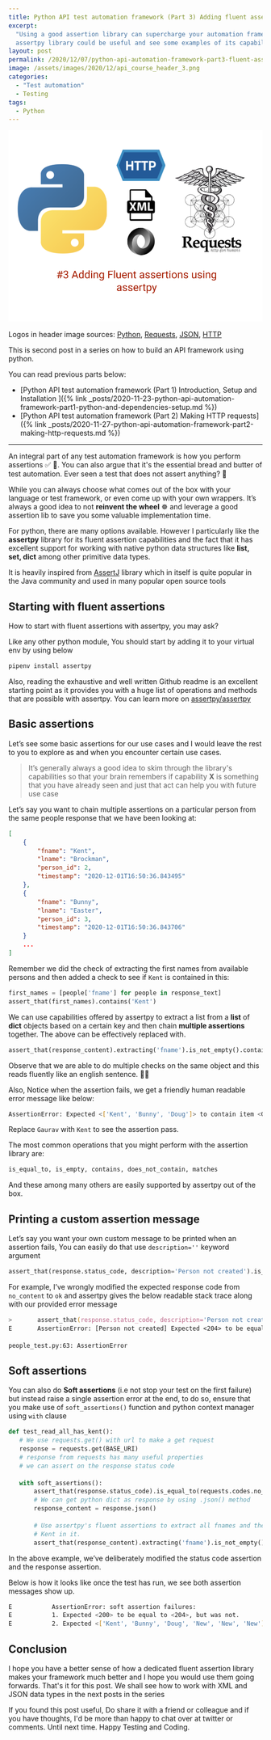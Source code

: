 ```yaml
---
title: Python API test automation framework (Part 3) Adding fluent assertions using assertpy
excerpt:
  "Using a good assertion library can supercharge your automation framework. In this post we see how
  assertpy library could be useful and see some examples of its capabilities in an API framework"
layout: post
permalink: /2020/12/07/python-api-automation-framework-part3-fluent-assertions-using-assertpy
image: /assets/images/2020/12/api_course_header_3.png
categories:
  - "Test automation"
  - Testing
tags:
  - Python
---
```


![Python and requests and header](/assets/images/2020/12/api_course_header_3.png)

Logos in header image sources:
[Python](https://commons.wikimedia.org/wiki/File:Python-logo-notext.svg),
[Requests](https://en.wikipedia.org/wiki/File:Requests_Python_Logo.png),
[JSON](https://en.wikipedia.org/wiki/JSON),
[HTTP](https://commons.wikimedia.org/wiki/File:HTTP_logo.svg)

This is second post in a series on how to build an API framework using python.

You can read previous parts below:

- [Python API test automation framework (Part 1) Introduction, Setup and Installation ]({% link
  _posts/2020-11-23-python-api-automation-framework-part1-python-and-dependencies-setup.md %})
- [Python API test automation framework (Part 2) Making HTTP requests]({% link
  _posts/2020-11-27-python-api-automation-framework-part2-making-http-requests.md %})

---

An integral part of any test automation framework is how you perform assertions ✅ 🔴. You can also
argue that it's the essential bread and butter of test automation. Ever seen a test that does not
assert anything? 🤔

While you can always choose what comes out of the box with your language or test framework, or even
come up with your own wrappers. It’s always a good idea to not **reinvent the wheel** ☸️ and
leverage a good assertion lib to save you some valuable implementation time.

For python, there are many options available. However I particularly like the **assertpy** library
for its fluent assertion capabilities and the fact that it has excellent support for working with
native python data structures like **list, set, dict** among other primitive data types.

It is heavily inspired from [AssertJ](https://assertj.github.io/doc/) library which in itself is
quite popular in the Java community and used in many popular open source tools

## Starting with fluent assertions

How to start with fluent assertions with assertpy, you may ask?

Like any other python module, You should start by adding it to your virtual env by using below

```zsh
pipenv install assertpy
```

Also, reading the exhaustive and well written Github readme is an excellent starting point as it
provides you with a huge list of operations and methods that are possible with assertpy. You can
learn more on [assertpy/assertpy](https://github.com/assertpy/assertpy)

## Basic assertions

Let’s see some basic assertions for our use cases and I would leave the rest to you to explore as
and when you encounter certain use cases.

> It’s generally always a good idea to skim through the library's capabilities so that your brain
> remembers if capability **X** is something that you have already seen and just that act can help
> you with future use case

Let’s say you want to chain multiple assertions on a particular person from the same people response
that we have been looking at:

```json
[
    {
        "fname": "Kent",
        "lname": "Brockman",
        "person_id": 2,
        "timestamp": "2020-12-01T16:50:36.843495"
    },
    {
        "fname": "Bunny",
        "lname": "Easter",
        "person_id": 3,
        "timestamp": "2020-12-01T16:50:36.843706"
	}
	...
]
```

Remember we did the check of extracting the first names from available persons and then added a
check to see if `Kent` is contained in this:

```python
first_names = [people['fname'] for people in response_text]
assert_that(first_names).contains('Kent')
```

We can use capabilities offered by assertpy to extract a list from a **list** of **dict** objects
based on a certain key and then chain **multiple assertions** together. The above can be effectively
replaced with.

```python
assert_that(response_content).extracting('fname').is_not_empty().contains('Gaurav')
```

Observe that we are able to do multiple checks on the same object and this reads fluently like an
english sentence. 🙌🏼

Also, Notice when the assertion fails, we get a friendly human readable error message like below:

```zsh
AssertionError: Expected <['Kent', 'Bunny', 'Doug']> to contain item <Gaurav>, but did not.
```

Replace `Gaurav` with `Kent` to see the assertion pass.

The most common operations that you might perform with the assertion library are:

```zsh
is_equal_to, is_empty, contains, does_not_contain, matches
```

And these among many others are easily supported by assertpy out of the box.

## Printing a custom assertion message

Let’s say you want your own custom message to be printed when an assertion fails, You can easily do
that use `description=''` keyword argument

```python
assert_that(response.status_code, description='Person not created').is_equal_to(requests.codes.ok)
```

For example, I’ve wrongly modified the expected response code from `no_content` to `ok` and assertpy
gives the below readable stack trace along with our provided error message

```zsh
>       assert_that(response.status_code, description='Person not created').is_equal_to(requests.codes.ok)
E       AssertionError: [Person not created] Expected <204> to be equal to <200>, but was not.

people_test.py:63: AssertionError
```

## Soft assertions

You can also do **Soft assertions** (i.e not stop your test on the first failure) but instead raise
a single assertion error at the end, to do so, ensure that you make use of `soft_assertions()`
function and python context manager using `with` clause

```python
def test_read_all_has_kent():
   # We use requests.get() with url to make a get request
   response = requests.get(BASE_URI)
   # response from requests has many useful properties
   # we can assert on the response status code

   with soft_assertions():
       assert_that(response.status_code).is_equal_to(requests.codes.no_content) # fails
       # We can get python dict as response by using .json() method
       response_content = response.json()

       # Use assertpy's fluent assertions to extract all fnames and then see the result is non empty and has
       # Kent in it.
       assert_that(response_content).extracting('fname').is_not_empty().does_not_contain('Kent') # fails
```

In the above example, we’ve deliberately modified the status code assertion and the response
assertion.

Below is how it looks like once the test has run, we see both assertion messages show up.

```zsh
E           AssertionError: soft assertion failures:
E           1. Expected <200> to be equal to <204>, but was not.
E           2. Expected <['Kent', 'Bunny', 'Doug', 'New', 'New', 'New']> to not contain item <Kent>, but did.
```

## Conclusion

I hope you have a better sense of how a dedicated fluent assertion library makes your framework much
better and I hope you would use them going forwards. That's it for this post. We shall see how to
work with XML and JSON data types in the next posts in the series

If you found this post useful, Do share it with a friend or colleague and if you have thoughts, I'd
be more than happy to chat over at twitter or comments. Until next time. Happy Testing and Coding.
